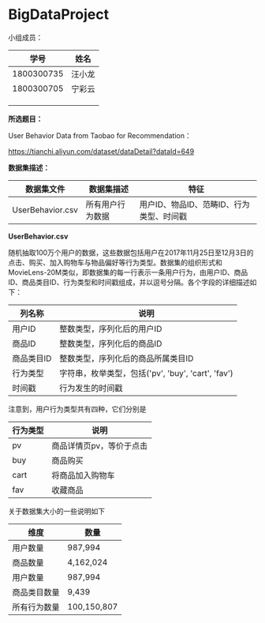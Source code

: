 # BigDataProject

小组成员：

| 学号       | 姓名   |
| ---------- | ------ |
| 1800300735 | 汪小龙 |
| 1800300705 | 宁彩云 |
|            |        |
|            |        |
|            |        |

**所选题目：**

User Behavior Data from Taobao for Recommendation：

https://tianchi.aliyun.com/dataset/dataDetail?dataId=649

**数据集描述：**

| 数据集文件       | 数据集描述       | 特征                                     |
| ---------------- | ---------------- | ---------------------------------------- |
| UserBehavior.csv | 所有用户行为数据 | 用户ID、物品ID、范畴ID、行为类型、时间戳 |

**UserBehavior.csv**

随机抽取100万个用户的数据，这些数据包括用户在2017年11月25日至12月3日的点击、购买、加入购物车与物品偏好等行为类型。数据集的组织形式和MovieLens-20M类似，即数据集的每一行表示一条用户行为，由用户ID、商品ID、商品类目ID、行为类型和时间戳组成，并以逗号分隔。各个字段的详细描述如下：

| 列名称     | 说明                                               |
| ---------- | -------------------------------------------------- |
| 用户ID     | 整数类型，序列化后的用户ID                         |
| 商品ID     | 整数类型，序列化后的商品ID                         |
| 商品类目ID | 整数类型，序列化后的商品所属类目ID                 |
| 行为类型   | 字符串，枚举类型，包括('pv', 'buy', 'cart', 'fav') |
| 时间戳     | 行为发生的时间戳                                   |

注意到，用户行为类型共有四种，它们分别是

| 行为类型 | 说明                     |
| -------- | ------------------------ |
| pv       | 商品详情页pv，等价于点击 |
| buy      | 商品购买                 |
| cart     | 将商品加入购物车         |
| fav      | 收藏商品                 |

关于数据集大小的一些说明如下

| 维度         | 数量        |
| ------------ | ----------- |
| 用户数量     | 987,994     |
| 商品数量     | 4,162,024   |
| 用户数量     | 987,994     |
| 商品类目数量 | 9,439       |
| 所有行为数量 | 100,150,807 |
